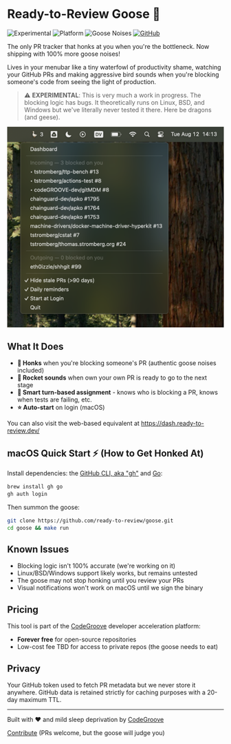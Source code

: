 # Ready-to-Review Goose 🪿

![Experimental](https://img.shields.io/badge/status-experimental-orange)
![Platform](https://img.shields.io/badge/platform-macOS%20%7C%20Linux%20%7C%20BSD%20%7C%20Windows-blue)
![Goose Noises](https://img.shields.io/badge/goose%20noises-100%25%20more-green)
[![GitHub](https://img.shields.io/github/stars/ready-to-review/goose?style=social)](https://github.com/ready-to-review/goose)

The only PR tracker that honks at you when you're the bottleneck. Now shipping with 100% more goose noises!

Lives in your menubar like a tiny waterfowl of productivity shame, watching your GitHub PRs and making aggressive bird sounds when you're blocking someone's code from seeing the light of production.

> ⚠️ **EXPERIMENTAL**: This is very much a work in progress. The blocking logic has bugs. It theoretically runs on Linux, BSD, and Windows but we've literally never tested it there. Here be dragons (and geese).

![PR Menubar Screenshot](media/screenshot.png)

## What It Does

- **🪿 Honks** when you're blocking someone's PR (authentic goose noises included)
- **🚀 Rocket sounds** when own your own PR is ready to go to the next stage
- **🧠 Smart turn-based assignment** - knows who is blocking a PR, knows when tests are failing, etc.
- **⭐ Auto-start** on login (macOS)

You can also visit the web-based equivalent at https://dash.ready-to-review.dev/

## macOS Quick Start ⚡ (How to Get Honked At)

Install dependencies: the [GitHub CLI, aka "gh"](https://cli.github.com/) and [Go](https://go.dev/):

```bash
brew install gh go
gh auth login
```

Then summon the goose:

```bash
git clone https://github.com/ready-to-review/goose.git
cd goose && make run
```

## Known Issues

- Blocking logic isn't 100% accurate (we're working on it)
- Linux/BSD/Windows support likely works, but remains untested
- The goose may not stop honking until you review your PRs
- Visual notifications won't work on macOS until we sign the binary

## Pricing

This tool is part of the [CodeGroove](https://codegroove.dev) developer acceleration platform:
- **Forever free** for open-source repositories
- Low-cost fee TBD for access to private repos (the goose needs to eat)

## Privacy

Your GitHub token used to fetch PR metadata but we never store it anywhere. GitHub data is retained strictly for caching purposes with a 20-day maximum TTL.

---

Built with ❤️ and mild sleep deprivation by [CodeGroove](https://codegroove.dev/products/)

[Contribute](https://github.com/ready-to-review/goose) (PRs welcome, but the goose will judge you)
